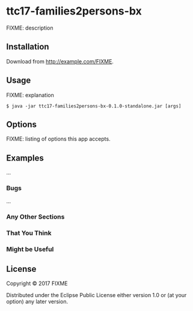 # ttc17-families2persons-bx

FIXME: description

## Installation

Download from http://example.com/FIXME.

## Usage

FIXME: explanation

    $ java -jar ttc17-families2persons-bx-0.1.0-standalone.jar [args]

## Options

FIXME: listing of options this app accepts.

## Examples

...

### Bugs

...

### Any Other Sections
### That You Think
### Might be Useful

## License

Copyright © 2017 FIXME

Distributed under the Eclipse Public License either version 1.0 or (at
your option) any later version.
